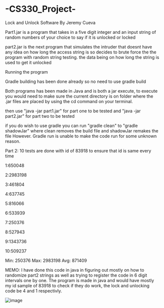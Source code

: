 # -CS330_Project-

Lock and Unlock Software
By Jeremy Cueva

Part1.jar is a program that takes in a five digit integer and an input string of random numbers of your choice to say if it is unlocked or locked

part2.jar is the next program that simulates the intruder that doesnt have any idea on how long the access string is so decides to brute force the the program with random string testing. the data being on how long the string is used to get it unlocked

Running the program

Gradle building has been done already so no need to use gradle build

Both programs has been made in Java and is both a jar execute, to execute you would need to make sure the current directory is on folder where the .jar files are placed by using the cd command on your terminal.

then use "java -jar part1.jar" for part one to be tested
and "java -jar part2.jar" for part two to be tested

if you do wish to use gradle
you can run "gradle clean" to "gradle shadowJar"
where clean removes the build file and shadowJar remakes the file
However. Gradle run is unable to make the code run for some unknown reason.

Part 2: 10 tests are done with id of 83918 to ensure that id is same every time

1:650048

2:2983198

3:461804

4:637745

5:816066

6:533939

7:250376

8:527943

9:1343736

10:509237

Min: 250376
Max: 2983198
Avg: 871409

MEMO: I have done this code in java in figuring out mostly on how to randomize part2 strings as well as trying to register the code in 6 digit intervals one by one. The program is made in java and would have mostly my id sample of 83918 to check if they do work, the lock and unlocking code be 4 and 1 respectivly.

![image](https://user-images.githubusercontent.com/40644012/203473850-754d00aa-7157-4126-9f33-fe743dab02ee.png)
